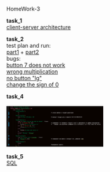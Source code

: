 HomeWork-3

<b>task_1</b> <br>
<a href="https://github.com/snigirevk/ShishQA-snigirevk/blob/HomeWork-3/KS.pdf">client-server architecture</a>

<b>task_2</b> <br>
test plan and run: <br>
<a href="https://docs.google.com/spreadsheets/d/0B8NluS1_E0LESV8yNW9JaVhKTW8/edit?resourcekey=0-IGuvnE_D3j6W6SS3wnYe1g#gid=1211677460&range=B5">part1</a> +
<a href="http://89.223.126.182/testrail/index.php?/runs/view/88&group_by=cases:section_id&group_id=340&group_order=asc">part2</a> <br>
bugs: <br>
<a href="http://89.223.126.182:8080/issue/CALC-27">button 7 does not work</a> <br>
<a href="http://89.223.126.182:8080/issue/CALC-28">wrong multiplication</a> <br>
<a href="http://89.223.126.182:8080/issue/CALC-29">no button "lg"</a> <br>
<a href="http://89.223.126.182:8080/issue/CALC-30">change the sign of 0</a> <br>

<b>task_4</b> <br> <br>
<img src="https://github.com/snigirevk/ShishQA-snigirevk/blob/HomeWork-3/task_4.png" alt="башскрипт" width="50%">

<b>task_5</b> <br> 
<a href="https://github.com/snigirevk/ShishQA-snigirevk/blob/HomeWork-3/task_5(SQL).pdf">SQL</a> <br>
